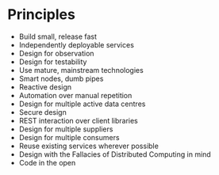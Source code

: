 # Principles

* Build small, release fast
* Independently deployable services
* Design for observation
* Design for testability
* Use mature, mainstream technologies
* Smart nodes, dumb pipes
* Reactive design
* Automation over manual repetition
* Design for multiple active data centres
* Secure design
* REST interaction over client libraries
* Design for multiple suppliers
* Design for multiple consumers
* Reuse existing services wherever possible
* Design with the Fallacies of Distributed Computing in mind
* Code in the open
